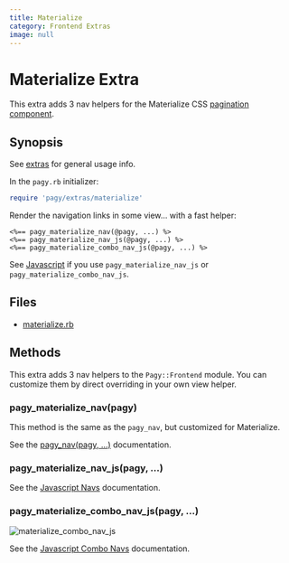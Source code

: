 ```yaml
---
title: Materialize
category: Frontend Extras   
image: null
---
```

# Materialize Extra

This extra adds 3 nav helpers for the Materialize CSS [pagination component](https://materializecss.com/pagination.html).

## Synopsis

See [extras](../extras.md) for general usage info.

In the `pagy.rb` initializer:

```ruby
require 'pagy/extras/materialize'
```

Render the navigation links in some view...
with a fast helper:

```erb
<%== pagy_materialize_nav(@pagy, ...) %>
<%== pagy_materialize_nav_js(@pagy, ...) %>
<%== pagy_materialize_combo_nav_js(@pagy, ...) %>
```

See [Javascript](../api/javascript.md) if you use `pagy_materialize_nav_js` or `pagy_materialize_combo_nav_js`.

## Files

- [materialize.rb](https://github.com/ddnexus/pagy/blob/master/lib/pagy/extras/materialize.rb)

## Methods

This extra adds 3 nav helpers to the `Pagy::Frontend` module. You can customize them by direct overriding in your own view helper.

### pagy_materialize_nav(pagy)

This method is the same as the `pagy_nav`, but customized for Materialize.

See the [pagy_nav(pagy, ...)](../api/frontend.md#pagy_navpagy-) documentation.

### pagy_materialize_nav_js(pagy, ...)

See the [Javascript Navs](../api/javascript.md#javascript-navs) documentation.

### pagy_materialize_combo_nav_js(pagy, ...)

![materialize_combo_nav_js](../assets/images/materialize_combo_nav_js-g.png)

See the [Javascript Combo Navs](../api/javascript.md#javascript-combo-navs) documentation.

